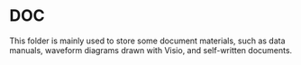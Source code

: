 # DOC
This folder is mainly used to store some document materials, such as data manuals, waveform diagrams drawn with Visio, and self-written documents.
